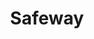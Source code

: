 ---
title: "Safeway"
url: /castro-valley/safeway-east-castro-valley-boulevard/
shop: supermarket
---